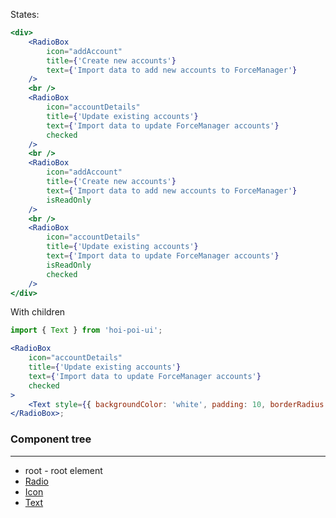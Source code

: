 States:

```jsx
<div>
    <RadioBox
        icon="addAccount"
        title={'Create new accounts'}
        text={'Import data to add new accounts to ForceManager'}
    />
    <br />
    <RadioBox
        icon="accountDetails"
        title={'Update existing accounts'}
        text={'Import data to update ForceManager accounts'}
        checked
    />
    <br />
    <RadioBox
        icon="addAccount"
        title={'Create new accounts'}
        text={'Import data to add new accounts to ForceManager'}
        isReadOnly
    />
    <br />
    <RadioBox
        icon="accountDetails"
        title={'Update existing accounts'}
        text={'Import data to update ForceManager accounts'}
        isReadOnly
        checked
    />
</div>
```

With children

```jsx
import { Text } from 'hoi-poi-ui';

<RadioBox
    icon="accountDetails"
    title={'Update existing accounts'}
    text={'Import data to update ForceManager accounts'}
    checked
>
    <Text style={{ backgroundColor: 'white', padding: 10, borderRadius: 5 }}>Children</Text>
</RadioBox>;
```

### Component tree

---

-   root - root element
-   [Radio](#/Forms?id=radio)
-   [Icon](#/General?id=icon)
-   [Text](#/Typography?id=text)
